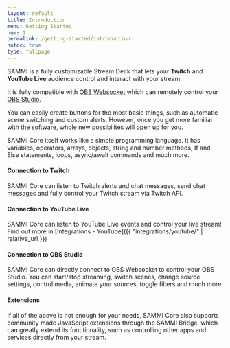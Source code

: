 ```yaml
---
layout: default
title: Introduction
menu: Getting Started
num: 1
permalink: /getting-started/introduction
notoc: true
type: fullpage
---
```


<p class="lb-lead">SAMMI is a fully customizable Stream Deck that lets your <b>Twitch</b> and <b>YouTube Live</b> audience control and interact with your stream. </p>

It is fully compatible with [OBS Websocket](https://obsproject.com/forum/resources/obs-websocket-remote-control-obs-studio-from-websockets.466/) which can remotely control your [OBS Studio](https://obsproject.com/).

You can easily create buttons for the most basic things, such as automatic scene switching and custom alerts. However, once you get more familiar with the software, whole new possibilites will open up for you. 

SAMMI Core itself works like a simple programming language. It has variables, operators, arrays, objects, string and number methods, If and Else statements, loops, async/await commands and much more.

#### Connection to Twitch

SAMMI Core can listen to Twitch alerts and chat messages, send chat messages and fully control your Twitch stream via Twitch API. 

#### Connection to YouTube Live

SAMMI Core can listen to YouTube Live events and control your live stream! Find out more in
[Integrations - YouTube]({{ "integrations/youtube/" | relative_url }})

#### Connection to OBS Studio

SAMMI Core can directly connect to OBS Websocket to control your OBS Studio. You can start/stop streaming, switch scenes, change source settings, control media, animate your sources, toggle filters and much more. 

#### Extensions

If all of the above is not enough for your needs, SAMMI Core also supports community made JavaScript extensions through the SAMMI Bridge, which can greatly extend its functionality, such as controlling other apps and services directly from your stream.
